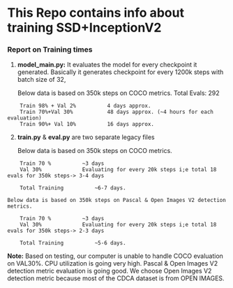 # This Repo contains info about training SSD+InceptionV2

### Report on Training times

1. **model_main.py:** It evaluates the model for every checkpoint it generated. Basically it generates checkpoint for every 1200k steps with batch size of 32,

	Below data is based on 350k steps on COCO metrics.
	Total Evals: 292
```
	Train 98% + Val 2%			4 days approx.
	Train 70%+Val 30%			48 days approx. (~4 hours for each evaluation)
	Train 90%+ Val 10%		  	16 days approx.
```

2. **train.py** & **eval.py** are two separate legacy files

	Below data is based on 350k steps on COCO metrics.
```	
	Train 70 %			~3 days 
	Val 30%				Evaluating for every 20k steps i;e total 18 evals for 350k steps-> 3-4 days

	Total Training			~6-7 days.
```

	Below data is based on 350k steps on Pascal & Open Images V2 detection metrics.
	
```
	Train 70 %			~3 days 
	Val 30%				Evaluating for every 20k steps i;e total 18 evals for 350k steps-> 2-3 days

	Total Training			~5-6 days.
```
**Note:** Based on testing, our computer is unable to handle COCO evaluation on VAL30%. CPU utilization is going very high. Pascal & Open Images V2 detection metric evaluation is going good. We choose Open Images V2 detection metric because most of the CDCA dataset is from OPEN IMAGES.
